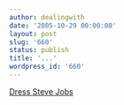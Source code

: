 ```yaml
---
author: dealingwith
date: '2005-10-29 00:00:00'
layout: post
slug: '660'
status: publish
title: '...'
wordpress_id: '660'
---
```


[Dress Steve Jobs][1]

   [1]: http://www.geekculture.com/joyoftech/joyarchives/692flash.html

